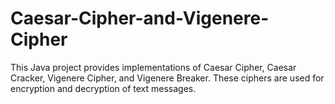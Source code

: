# Caesar-Cipher-and-Vigenere-Cipher
This Java project provides implementations of Caesar Cipher, Caesar Cracker, Vigenere Cipher, and Vigenere Breaker. These ciphers are used for encryption and decryption of text messages.
